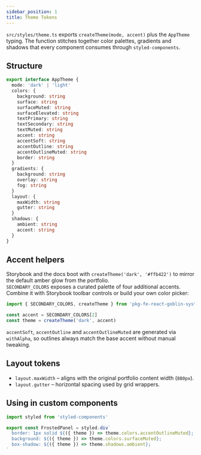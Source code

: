 ```yaml
---
sidebar_position: 1
title: Theme Tokens
---
```


`src/styles/theme.ts` exports `createTheme(mode, accent)` plus the `AppTheme` typing. The function stitches together color palettes, gradients and shadows that every component consumes through `styled-components`.

## Structure

```ts
export interface AppTheme {
  mode: 'dark' | 'light'
  colors: {
    background: string
    surface: string
    surfaceMuted: string
    surfaceElevated: string
    textPrimary: string
    textSecondary: string
    textMuted: string
    accent: string
    accentSoft: string
    accentOutline: string
    accentOutlineMuted: string
    border: string
  }
  gradients: {
    background: string
    overlay: string
    fog: string
  }
  layout: {
    maxWidth: string
    gutter: string
  }
  shadows: {
    ambient: string
    accent: string
  }
}
```

## Accent helpers

Storybook and the docs boot with `createTheme('dark', '#ffb422')` to mirror the default amber glow from the portfolio.  
`SECONDARY_COLORS` exposes a curated palette of four additional accents. Combine it with Storybook toolbar controls or build your own color picker:

```ts
import { SECONDARY_COLORS, createTheme } from 'pkg-fe-react-goblin-system'

const accent = SECONDARY_COLORS[2]
const theme = createTheme('dark', accent)
```

`accentSoft`, `accentOutline` and `accentOutlineMuted` are generated via `withAlpha`, so outlines always match the base accent without manual tweaking.

## Layout tokens

- `layout.maxWidth` – aligns with the original portfolio content width (`880px`).
- `layout.gutter` – horizontal spacing used by grid wrappers.

## Using in custom components

```ts
import styled from 'styled-components'

export const FrostedPanel = styled.div`
  border: 1px solid ${({ theme }) => theme.colors.accentOutlineMuted};
  background: ${({ theme }) => theme.colors.surfaceMuted};
  box-shadow: ${({ theme }) => theme.shadows.ambient};
`
```
